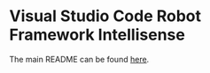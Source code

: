 # Visual Studio Code Robot Framework Intellisense

The main README can be found [here](https://github.com/tomi/vscode-rf-language-server/tree/master/client).
